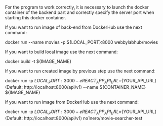 For the program to work correctly, it is necessary to launch the docker container of the backend part and correctly specify the server port when starting this docker container.

If you want to run image of back-end from DockerHub use the next command:

docker run --name movies -p ${LOCAL_PORT}:8000 webbylabhub/movies

If you want to build local image use the next command:

docker build -t ${IMAGE_NAME}

If you want to run created image by previous step use the next command:

docker run -p ${LOCAL_PORT}:3000 -e REACT_APP_API_URL=${YOUR_API_URL}(Default: http://localhost:8000/api/v1) --name ${CONTAINER_NAME} ${IMAGE_NAME}

If you want to run image from DockerHub use the next command:

docker run -p ${LOCAL_PORT}:3000 -e REACT_APP_API_URL=${YOUR_API_URL}(Default: http://localhost:8000/api/v1) no1nero/movie-searcher-test